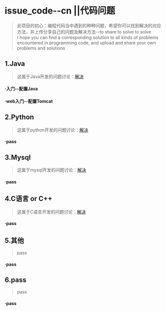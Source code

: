 # issue_code--cn ||代码问题
>此项目的初心：编程代码当中遇到的种种问题，希望你可以找到解决的对应方法，并上传分享自己的问题及解决方法--to share to solve to solve
<br />I hope you can find a corresponding solution to all kinds of problems encountered in programming code, and upload and share your own problems and solutions

## 1.Java
>这属于Java开发的问题讨论：[解决](/solution/Java问题.md)
#### ·入门--配置Java
#### ·web入门--配置Tomcat

## 2.Python
> 这属于python开发的问题讨论：[解决](/solution/python问题.md)
#### ·pass

## 3.Mysql
> 这属于mysql开发的问题讨论：[解决](/solution/mysql问题.md)
#### ·pass

## 4.C语言 or C++
> 这属于C语言开发的问题讨论：[解决](/solution/c问题.md)
#### ·pass

## 5.其他
> pass
#### ·pass

## 6.pass
> pass
#### ·pass

